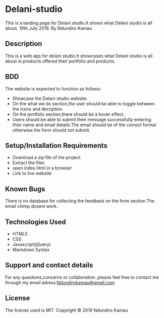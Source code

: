 # Delani-studio
This is a landing page for Delani studio.It shows what Delani studio is all about. 19th July 2019. By Ndundiro Kamau

## Description
This is a web app for delani studio.It showcases what Delani studio is all about ie products offered their portfolio and products.

## BDD
 The website is expected to function as follows:
* Showcase the Delani studio website.
* On the what we do section,the user should be able to toggle between the icons and decription.
* On the portfolio section,there should be a hover effect.
* Users should be able to submit their message  successfully entering their name and email details.The email should be of the correct format otherwise the form should not submit.
## Setup/Installation Requirements
* Download a zip file of the project.
* Extract the files
* open index.html in a browser
* Link to live website

## Known Bugs
There is no database for collecting the feedback on the form section.The email chimp dosent work.
## Technologies Used
* HTML5
* CSS
* Javascript(jQuery)
* Markdown Syntax
## Support and contact details
For any questions,concerns or collaboration ,please feel free to contact me through my email adress:Ndundirokamau@gmail.com

## License
The license used is MIT. Copyright &copy; 2019 Ndundiro Kamau
